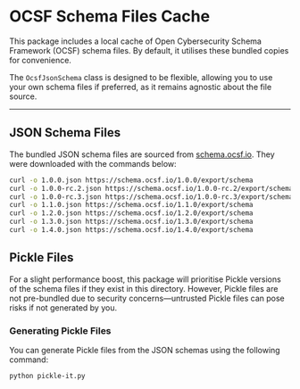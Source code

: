 # OCSF Schema Files Cache

This package includes a local cache of Open Cybersecurity Schema Framework (OCSF) schema files. By default, it 
utilises these bundled copies for convenience.

The `OcsfJsonSchema` class is designed to be flexible, allowing you to use your own schema files if preferred, as
it remains agnostic about the file source.

---

## JSON Schema Files

The bundled JSON schema files are sourced from [schema.ocsf.io](https://schema.ocsf.io/).
They were downloaded with the commands below:

```bash
curl -o 1.0.0.json https://schema.ocsf.io/1.0.0/export/schema
curl -o 1.0.0-rc.2.json https://schema.ocsf.io/1.0.0-rc.2/export/schema
curl -o 1.0.0-rc.3.json https://schema.ocsf.io/1.0.0-rc.3/export/schema
curl -o 1.1.0.json https://schema.ocsf.io/1.1.0/export/schema
curl -o 1.2.0.json https://schema.ocsf.io/1.2.0/export/schema
curl -o 1.3.0.json https://schema.ocsf.io/1.3.0/export/schema
curl -o 1.4.0.json https://schema.ocsf.io/1.4.0/export/schema
```

## Pickle Files
For a slight performance boost, this package will prioritise Pickle versions of the schema files if they exist in
this directory. However, Pickle files are not pre-bundled due to security concerns—untrusted Pickle files can pose 
risks if not generated by you.

### Generating Pickle Files
You can generate Pickle files from the JSON schemas using the following command:
```bash
python pickle-it.py
```
